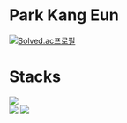 # Park Kang Eun

[![Solved.ac프로필](http://mazassumnida.wtf/api/v2/generate_badge?boj=kangeun3222)](https://solved.ac/kangeun3222)

# Stacks
<div>
    <img src="https://img.shields.io/badge/Python-3776AB?style=for-the-badge&logo=Python&logoColor=white">
</div>
<div>
    <img src="https://img.shields.io/badge/HTML5-E34F26?style=for-the-badge&logo=HTML5&logoColor=white">
    <img src="https://img.shields.io/badge/HTML5-E34F26?style=for-the-badge&logo=HTML5&logoColor=white">
</div>
